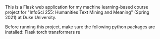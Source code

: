 This is a Flask web application for my machine learning-based course project for "InfoSci 255: Humanities Text Mining and Meaning" (Spring 2021) at Duke University.

Before running this project, make sure the following python packages are installed: 
Flask
torch
transformers
re

